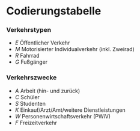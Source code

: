 # Codierungstabelle

### Verkehrstypen

* _E_ Öffentlicher Verkehr
* _M_ Motorisierter Individualverkehr (inkl. Zweirad)
* _R_ Fahrrad
* _G_ Fußgänger


### Verkehrszwecke

* _A_ Arbeit (hin- und zurück)
* _C_ Schüler
* _S_ Studenten
* _K_ Einkauf/Arzt/Amt/weitere Dienstleistungen
* _W_ Personenwirtschaftsverkehr (PWiV)
* _F_ Freizeitverkehr
